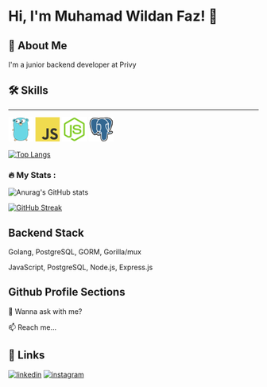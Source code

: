 # Hi, I'm Muhamad Wildan Faz! 👋

## 🚀 About Me
I'm a junior backend developer at Privy

## 🛠 Skills
---

<div>
<img src="https://github.com/devicons/devicon/blob/master/icons/go/go-original.svg" width="50" height="50"/>
<img src="https://github.com/devicons/devicon/blob/master/icons/javascript/javascript-original.svg" width="50" height="50"/>
<img src="https://github.com/devicons/devicon/blob/master/icons/nodejs/nodejs-original.svg" width="50" height="50"/>
<img src="https://github.com/devicons/devicon/blob/master/icons/postgresql/postgresql-original.svg" width="50" height="50"/>
</div>

[![Top Langs](https://github-readme-stats.vercel.app/api/top-langs/?username=wildanfaz&layout=compact)](https://github.com/anuraghazra/github-readme-stats)

### :fire: My Stats :

![Anurag's GitHub stats](https://github-readme-stats.vercel.app/api?username=wildanfaz&show_icons=true&theme=dark)

[![GitHub Streak](http://github-readme-streak-stats.herokuapp.com?user=wildanfaz&theme=dark&date_format=j%20M%5B%20Y%5D)](https://git.io/streak-stats)

Backend Stack
-
Golang, PostgreSQL, GORM, Gorilla/mux

JavaScript, PostgreSQL, Node.js, Express.js

## Github Profile Sections
💬 Wanna ask with me?

📫 Reach me...
## 🔗 Links
[![linkedin](https://img.shields.io/badge/linkedin-0A66C2?style=for-the-badge&logo=linkedin&logoColor=white)](https://www.linkedin.com/in/muhamadwildanfaz/)
[![instagram](https://img.shields.io/badge/Instagram-E4405F?style=for-the-badge&logo=instagram&logoColor=white)](https://www.instagram.com/wildan_faz/)
